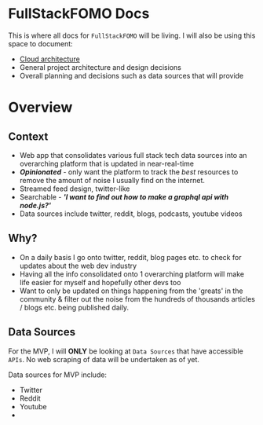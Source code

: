 # FullStackFOMO Docs

This is where all docs for `FullStackFOMO` will be living. I will also be using
this space to document:

- [Cloud architecture][architecture]
- General project architecture and design decisions
- Overall planning and decisions such as data sources that will provide

# Overview

## Context

- Web app that consolidates various full stack tech data sources into an
  overarching platform that is updated in near-real-time
- _**Opinionated**_ - only want the platform to track the _best_ resources to
  remove the amount of noise I usually find on the internet.
- Streamed feed design, twitter-like
- Searchable - _**'I want to find out how to make a graphql api with node.js?'**_
- Data sources include twitter, reddit, blogs, podcasts, youtube videos

## Why?

- On a daily basis I go onto twitter, reddit, blog pages etc. to check for
  updates about the web dev industry
- Having all the info consolidated onto 1 overarching platform will make life
  easier for myself and hopefully other devs too
- Want to only be updated on things happening from the 'greats' in the community
  & filter out the noise from the hundreds of thousands articles / blogs etc.
  being published daily.

## Data Sources

For the MVP, I will **ONLY** be looking at `Data Sources` that have accessible
`APIs`. No web scraping of data will be undertaken as of yet.

Data sources for MVP include:

- Twitter
- Reddit
- Youtube
-

<!-- MARKDOWN LINKS -->

[architecture]: https://github.com/jltwheeler/fullstackfomo/tree/main/docs/architecture
